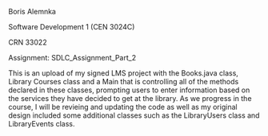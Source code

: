 Boris Alemnka

Software Development 1 (CEN 3024C)

CRN 33022

Assignment: SDLC_Assignment_Part_2

This is an upload of my signed LMS project with the Books.java class, Library Courses class and a Main that is controlling all of the methods declared in these classes, prompting users to enter information based on the services they have decided to get at the library. As we progress in the course, I will be revieing and updating the code as well as my original design included some additional classes such as the LibraryUsers class and LibraryEvents class.
